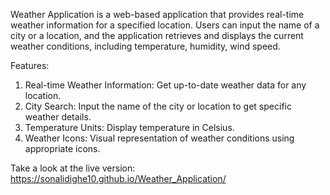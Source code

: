 Weather Application is a web-based application that provides real-time weather information for a specified location. Users can input the name of a city or a location, and the application retrieves and displays the current weather conditions, including temperature, humidity, wind speed.

Features:

   1. Real-time Weather Information: Get up-to-date weather data for any location.
   2. City Search: Input the name of the city or location to get specific weather details.
   3. Temperature Units: Display temperature in Celsius.
   4. Weather Icons: Visual representation of weather conditions using appropriate icons.

Take a look at the live version: https://sonalidighe10.github.io/Weather_Application/
